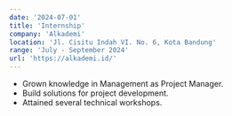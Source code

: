 ```yaml
---
date: '2024-07-01'
title: 'Internship'
company: 'Alkademi'
location: 'Jl. Cisitu Indah VI. No. 6, Kota Bandung'
range: 'July - September 2024'
url: 'https://alkademi.id/'
---
```


- Grown knowledge in Management as Project Manager.
- Build solutions for project development.
- Attained several technical workshops.
